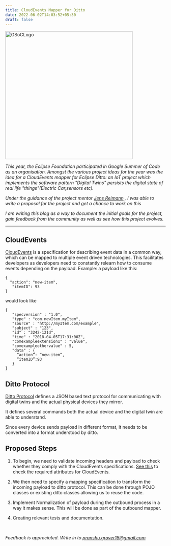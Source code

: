 ```yaml
---
title: CloudEvents Mapper for Ditto
date: 2022-06-02T14:03:52+05:30
draft: false
---
```




<p><img src="/GSoC1.png" alt="GSoCLogo" class="center" width="400px"></p>


*This year, the Eclipse Foundation participated in Google Summer of Code as an organisation. Amongst the various project ideas for the year was the idea for a CloudEvents mapper for Eclipse Ditto: an IoT project which implements the software pattern "Digital Twins"  persists the digital state of real life "things"(Electric Car,sensors etc).*

*Under the guidance of the project mentor [Jens Reimann](https://github.com/ctron "Jens Reimann") , I was able to write a proposal for the project and get a chance to work on this*

*I am writing this blog as a way to document the initial goals for the project, gain feedback from the community as well as see how this project evolves.*


---

## CloudEvents

[CloudEvents](https://cloudevents.io/ "CloudEvents") is a specification for describing event data in a common way, which can be mapped to multiple event driven technologies. This facilitates developers as developers need to constantly relearn how to consume events depending on the payload. Example: a payload like this:

```
{ 
  "action": "new-item",  
   "itemID": 93
}
```


would look like

 
 
 ```
 {  
    "specversion" : "1.0",
    "type" : "com.newItem.myItem",
    "source" : "http://myItem.com/example",
    "subject" : "123",
    "id" : "3242-121d",
    "time" : "2018-04-05T17:31:00Z",
    "comexampleextension1" : "value",
    "comexampleothervalue" : 5,
    "data" : {
      “action”: “new-item”,
      “itemID”:93
    }
}
```


## Ditto Protocol


[Ditto Protocol](https://www.eclipse.org/ditto/protocol-overview.html#communication-pattern "Ditto Protocol") defines a JSON based text protocol for communicating with digital twins and the actual physical devices they mirror.

It defines several commands both the actual device and the digital twin are able to understand.

Since every device sends payload in different format, it needs to be converted into a format understood by ditto.


## Proposed Steps


1. To begin, we need to validate incoming headers and payload to check whether they comply with the CloudEvents specifications. [See this](https://github.com/cloudevents/spec/blob/v1.0.2/cloudevents/spec.md "CloudEvents Specs") to check the required attributes for CloudEvents. 

1. We then need to specify a mapping specification to transform the incoming payload to ditto protocol. This can be done through POJO classes or existing ditto classes allowing us to reuse the code.

1. Implement Normalization of payload during the outbound process in a way it makes sense. This will be done as part of the outbound mapper.

1. Creating relevant tests and documentation.






<br>



*Feedback is appreciated. Write in to [pranshu.grover18@gmail.com](pranshu.grover18@gmail.com)*